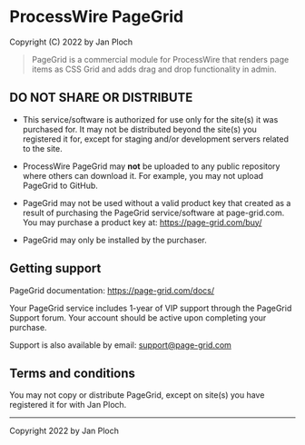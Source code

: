 ProcessWire PageGrid
========================

Copyright (C) 2022 by Jan Ploch

> PageGrid is a commercial module for ProcessWire that renders page items as CSS Grid and adds drag and drop functionality in admin.


## DO NOT SHARE OR DISTRIBUTE

- This service/software is authorized for use only for the site(s) it was purchased for. 
  It may not be distributed beyond the site(s) you registered it for, except for staging 
  and/or development servers related to the site. 
  
- ProcessWire PageGrid may **not** be uploaded to any public repository where others can
  download it. For example, you may not upload PageGrid to GitHub. 
  
- PageGrid may not be used without a valid product key that created as a result of 
  purchasing the PageGrid service/software at page-grid.com. You may purchase a product 
  key at: <https://page-grid.com/buy/>
  
- PageGrid may only be installed by the purchaser.


## Getting support

PageGrid documentation: <https://page-grid.com/docs/>

Your PageGrid service includes 1-year of VIP support through the PageGrid Support forum. 
Your account should be active upon completing your purchase. 

Support is also available by email: support@page-grid.com

## Terms and conditions

You may not copy or distribute PageGrid, except on site(s) you have registered it 
for with Jan Ploch. 


------

Copyright 2022 by Jan Ploch
